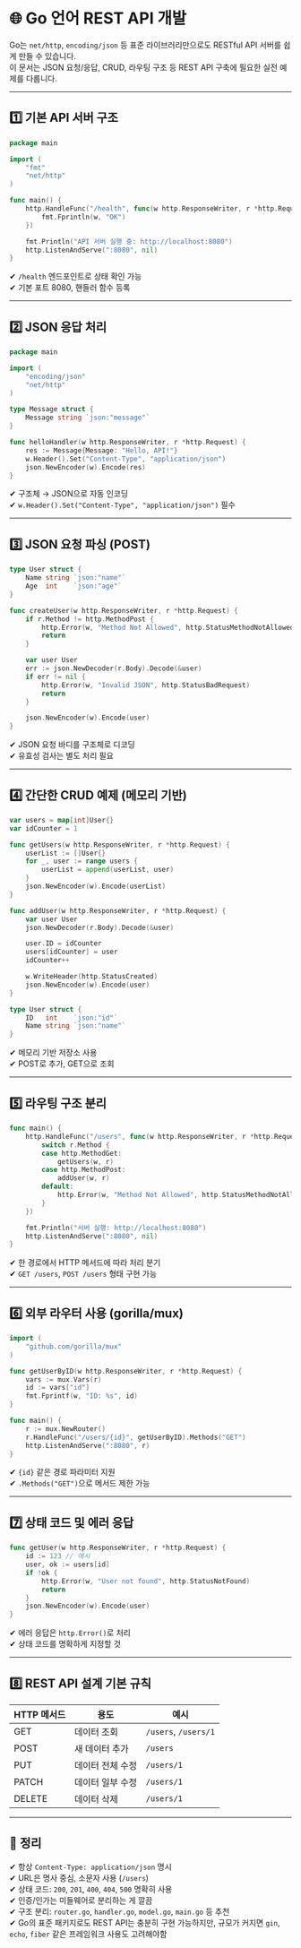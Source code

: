 # 🌐 Go 언어 REST API 개발

Go는 `net/http`, `encoding/json` 등 표준 라이브러리만으로도 RESTful API 서버를 쉽게 만들 수 있습니다.  
이 문서는 JSON 요청/응답, CRUD, 라우팅 구조 등 REST API 구축에 필요한 실전 예제를 다룹니다.

---

## 1️⃣ 기본 API 서버 구조

```go
package main

import (
    "fmt"
    "net/http"
)

func main() {
    http.HandleFunc("/health", func(w http.ResponseWriter, r *http.Request) {
        fmt.Fprintln(w, "OK")
    })

    fmt.Println("API 서버 실행 중: http://localhost:8080")
    http.ListenAndServe(":8080", nil)
}
```

✔ `/health` 엔드포인트로 상태 확인 가능  
✔ 기본 포트 8080, 핸들러 함수 등록  

---

## 2️⃣ JSON 응답 처리

```go
package main

import (
    "encoding/json"
    "net/http"
)

type Message struct {
    Message string `json:"message"`
}

func helloHandler(w http.ResponseWriter, r *http.Request) {
    res := Message{Message: "Hello, API!"}
    w.Header().Set("Content-Type", "application/json")
    json.NewEncoder(w).Encode(res)
}
```

✔ 구조체 → JSON으로 자동 인코딩  
✔ `w.Header().Set("Content-Type", "application/json")` 필수  

---

## 3️⃣ JSON 요청 파싱 (POST)

```go
type User struct {
    Name string `json:"name"`
    Age  int    `json:"age"`
}

func createUser(w http.ResponseWriter, r *http.Request) {
    if r.Method != http.MethodPost {
        http.Error(w, "Method Not Allowed", http.StatusMethodNotAllowed)
        return
    }

    var user User
    err := json.NewDecoder(r.Body).Decode(&user)
    if err != nil {
        http.Error(w, "Invalid JSON", http.StatusBadRequest)
        return
    }

    json.NewEncoder(w).Encode(user)
}
```

✔ JSON 요청 바디를 구조체로 디코딩  
✔ 유효성 검사는 별도 처리 필요  

---

## 4️⃣ 간단한 CRUD 예제 (메모리 기반)

```go
var users = map[int]User{}
var idCounter = 1

func getUsers(w http.ResponseWriter, r *http.Request) {
    userList := []User{}
    for _, user := range users {
        userList = append(userList, user)
    }
    json.NewEncoder(w).Encode(userList)
}

func addUser(w http.ResponseWriter, r *http.Request) {
    var user User
    json.NewDecoder(r.Body).Decode(&user)

    user.ID = idCounter
    users[idCounter] = user
    idCounter++

    w.WriteHeader(http.StatusCreated)
    json.NewEncoder(w).Encode(user)
}
```

```go
type User struct {
    ID   int    `json:"id"`
    Name string `json:"name"`
}
```

✔ 메모리 기반 저장소 사용  
✔ POST로 추가, GET으로 조회  

---

## 5️⃣ 라우팅 구조 분리

```go
func main() {
    http.HandleFunc("/users", func(w http.ResponseWriter, r *http.Request) {
        switch r.Method {
        case http.MethodGet:
            getUsers(w, r)
        case http.MethodPost:
            addUser(w, r)
        default:
            http.Error(w, "Method Not Allowed", http.StatusMethodNotAllowed)
        }
    })

    fmt.Println("서버 실행: http://localhost:8080")
    http.ListenAndServe(":8080", nil)
}
```

✔ 한 경로에서 HTTP 메서드에 따라 처리 분기  
✔ `GET /users`, `POST /users` 형태 구현 가능  

---

## 6️⃣ 외부 라우터 사용 (gorilla/mux)

```go
import (
    "github.com/gorilla/mux"
)

func getUserByID(w http.ResponseWriter, r *http.Request) {
    vars := mux.Vars(r)
    id := vars["id"]
    fmt.Fprintf(w, "ID: %s", id)
}

func main() {
    r := mux.NewRouter()
    r.HandleFunc("/users/{id}", getUserByID).Methods("GET")
    http.ListenAndServe(":8080", r)
}
```

✔ `{id}` 같은 경로 파라미터 지원  
✔ `.Methods("GET")`으로 메서드 제한 가능  

---

## 7️⃣ 상태 코드 및 에러 응답

```go
func getUser(w http.ResponseWriter, r *http.Request) {
    id := 123 // 예시
    user, ok := users[id]
    if !ok {
        http.Error(w, "User not found", http.StatusNotFound)
        return
    }
    json.NewEncoder(w).Encode(user)
}
```

✔ 에러 응답은 `http.Error()`로 처리  
✔ 상태 코드를 명확하게 지정할 것  

---

## 8️⃣ REST API 설계 기본 규칙

| HTTP 메서드 | 용도 | 예시 |
|-------------|------|------|
| GET    | 데이터 조회   | `/users`, `/users/1` |
| POST   | 새 데이터 추가 | `/users` |
| PUT    | 데이터 전체 수정 | `/users/1` |
| PATCH  | 데이터 일부 수정 | `/users/1` |
| DELETE | 데이터 삭제 | `/users/1` |

---

## 🎯 정리

✔ 항상 `Content-Type: application/json` 명시  
✔ URL은 명사 중심, 소문자 사용 (`/users`)  
✔ 상태 코드: `200`, `201`, `400`, `404`, `500` 명확히 사용  
✔ 인증/인가는 미들웨어로 분리하는 게 깔끔  
✔ 구조 분리: `router.go`, `handler.go`, `model.go`, `main.go` 등 추천  
✔ Go의 표준 패키지로도 REST API는 충분히 구현 가능하지만, 규모가 커지면 `gin`, `echo`, `fiber` 같은 프레임워크 사용도 고려해야함  
